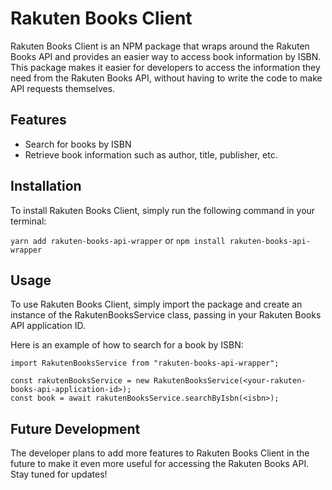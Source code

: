 # Rakuten Books Client

Rakuten Books Client is an NPM package that wraps around the Rakuten Books API and provides an easier way to access book information by ISBN. This package makes it easier for developers to access the information they need from the Rakuten Books API, without having to write the code to make API requests themselves.

## Features
* Search for books by ISBN
* Retrieve book information such as author, title, publisher, etc.

## Installation

To install Rakuten Books Client, simply run the following command in your terminal:

```yarn add rakuten-books-api-wrapper``` or ```npm install rakuten-books-api-wrapper```

## Usage

To use Rakuten Books Client, simply import the package and create an instance of the RakutenBooksService class, passing in your Rakuten Books API application ID.

Here is an example of how to search for a book by ISBN:

```
import RakutenBooksService from "rakuten-books-api-wrapper";

const rakutenBooksService = new RakutenBooksService(<your-rakuten-books-api-application-id>);
const book = await rakutenBooksService.searchByIsbn(<isbn>);
```

## Future Development

The developer plans to add more features to Rakuten Books Client in the future to make it even more useful for accessing the Rakuten Books API. Stay tuned for updates!